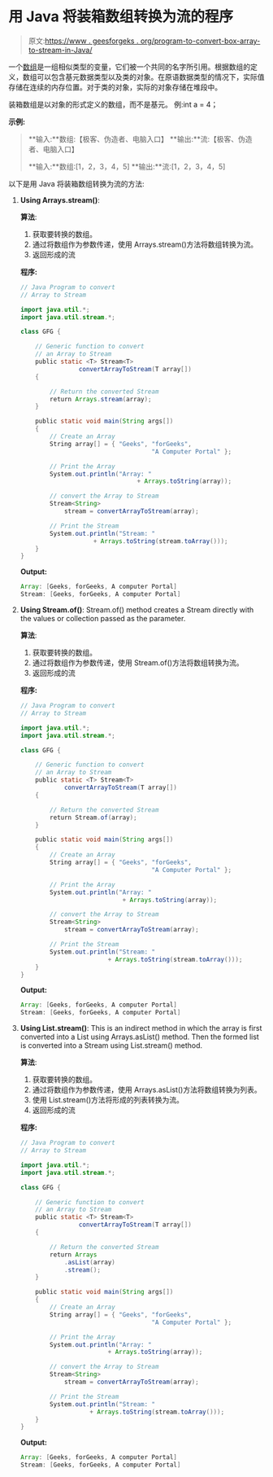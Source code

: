 # 用 Java 将装箱数组转换为流的程序

> 原文:[https://www . geesforgeks . org/program-to-convert-box-array-to-stream-in-Java/](https://www.geeksforgeeks.org/program-to-convert-boxed-array-to-stream-in-java/)

一个[数组](https://www.geeksforgeeks.org/arrays-in-java/)是一组相似类型的变量，它们被一个共同的名字所引用。根据数组的定义，数组可以包含基元数据类型以及类的对象。在原语数据类型的情况下，实际值存储在连续的内存位置。对于类的对象，实际的对象存储在堆段中。

装箱数组是以对象的形式定义的数组，而不是基元。
例:int a = 4；

**示例:**

> **输入:**数组:【极客、伪造者、电脑入口】
> **输出:**流:【极客、伪造者、电脑入口】
> 
> **输入:**数组:[1，2，3，4，5]
> **输出:**流:[1，2，3，4，5]

以下是用 Java 将装箱数组转换为流的方法:

1.  **Using Arrays.stream()**:

    **算法**:

    1.  获取要转换的数组。
    2.  通过将数组作为参数传递，使用 Arrays.stream()方法将数组转换为流。
    3.  返回形成的流

    **程序:**

    ```java
    // Java Program to convert
    // Array to Stream

    import java.util.*;
    import java.util.stream.*;

    class GFG {

        // Generic function to convert 
        // an Array to Stream
        public static <T> Stream<T> 
                    convertArrayToStream(T array[])
        {

            // Return the converted Stream
            return Arrays.stream(array);
        }

        public static void main(String args[])
        {
            // Create an Array
            String array[] = { "Geeks", "forGeeks", 
                                        "A Computer Portal" };

            // Print the Array
            System.out.println("Array: "
                                    + Arrays.toString(array));

            // convert the Array to Stream
            Stream<String>
                stream = convertArrayToStream(array);

            // Print the Stream
            System.out.println("Stream: " 
                        + Arrays.toString(stream.toArray()));
        }
    }
    ```

    **Output:**

    ```java
    Array: [Geeks, forGeeks, A computer Portal]
    Stream: [Geeks, forGeeks, A computer Portal]

    ```

2.  **Using Stream.of()**: Stream.of() method creates a Stream directly with the values or collection passed as the parameter.

    **算法**:

    1.  获取要转换的数组。
    2.  通过将数组作为参数传递，使用 Stream.of()方法将数组转换为流。
    3.  返回形成的流

    **程序:**

    ```java
    // Java Program to convert
    // Array to Stream

    import java.util.*;
    import java.util.stream.*;

    class GFG {

        // Generic function to convert
        // an Array to Stream
        public static <T> Stream<T> 
                convertArrayToStream(T array[])
        {

            // Return the converted Stream
            return Stream.of(array);
        }

        public static void main(String args[])
        {
            // Create an Array
            String array[] = { "Geeks", "forGeeks", 
                                        "A Computer Portal" };

            // Print the Array
            System.out.println("Array: "
                                + Arrays.toString(array));

            // convert the Array to Stream
            Stream<String>
                stream = convertArrayToStream(array);

            // Print the Stream
            System.out.println("Stream: " 
                            + Arrays.toString(stream.toArray()));
        }
    }
    ```

    **Output:**

    ```java
    Array: [Geeks, forGeeks, A computer Portal]
    Stream: [Geeks, forGeeks, A computer Portal]

    ```

3.  **Using List.stream()**: This is an indirect method in which the array is first converted into a List using Arrays.asList() method. Then the formed list is converted into a Stream using List.stream() method.

    **算法**:

    1.  获取要转换的数组。
    2.  通过将数组作为参数传递，使用 Arrays.asList()方法将数组转换为列表。
    3.  使用 List.stream()方法将形成的列表转换为流。
    4.  返回形成的流

    **程序:**

    ```java
    // Java Program to convert
    // Array to Stream

    import java.util.*;
    import java.util.stream.*;

    class GFG {

        // Generic function to convert 
        // an Array to Stream
        public static <T> Stream<T> 
                    convertArrayToStream(T array[])
        {

            // Return the converted Stream
            return Arrays
                .asList(array)
                .stream();
        }

        public static void main(String args[])
        {
            // Create an Array
            String array[] = { "Geeks", "forGeeks", 
                                        "A Computer Portal" };

            // Print the Array
            System.out.println("Array: " 
                            + Arrays.toString(array));

            // convert the Array to Stream
            Stream<String>
                stream = convertArrayToStream(array);

            // Print the Stream
            System.out.println("Stream: " 
                       + Arrays.toString(stream.toArray()));
        }
    }
    ```

    **Output:**

    ```java
    Array: [Geeks, forGeeks, A computer Portal]
    Stream: [Geeks, forGeeks, A computer Portal]

    ```